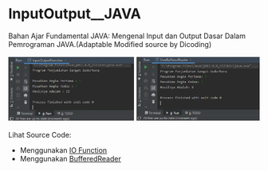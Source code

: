 # InputOutput__JAVA
Bahan Ajar Fundamental JAVA: Mengenal Input dan Output Dasar Dalam Pemrograman JAVA.(Adaptable Modified source by Dicoding)<br><br>
<img src="https://github.com/RizkyKhapidsyah/InputOutput__JAVA/blob/master/results/results.png"><br><br>
Lihat Source Code:
- Menggunakan <a href="https://github.com/RizkyKhapidsyah/InputOutput__JAVA/blob/master/src/com/rizkykhapidsyah/javafundamental/inputoutput/InputOutputFunction.java">IO Function</a><br>
- Menggunakan <a href="https://github.com/RizkyKhapidsyah/InputOutput__JAVA/blob/master/src/com/rizkykhapidsyah/javafundamental/inputoutput/UserBufferedReader.java">BufferedReader</a>
